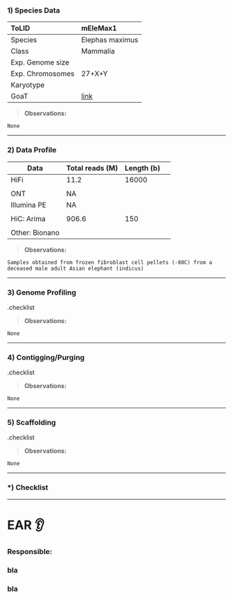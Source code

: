 ### 1) Species Data

| ToLID            | mEleMax1        |
| :--------------- | :-------------- |
| Species          | Elephas maximus |
| Class            | Mammalia        |
| Exp. Genome size |                 |
| Exp. Chromosomes | 27+X+Y          |
| Karyotype        |                 |
| GoaT             | [link](https://goat.genomehubs.org/record?recordId=9783&result=taxon&taxonomy=ncbi#Elephas%20maximus) |

> **Observations:**
```
None
```

---

### 2) Data Profile

| Data           | Total reads (M) | Length (b) |     |
| -------------- | --------------- | ---------- | --- |
| HiFi           | 11.2            | 16000      |     |
|                |                 |            |     |
| ONT            | NA              |            |     |
| Illumina PE    | NA              |            |     |
|                |                 |            |     |
| HiC: Arima     | 906.6           | 150        |     |
|                |                 |            |     |
| Other: Bionano |                 |            |     |



> **Observations:**
```
Samples obtained from frozen fibroblast cell pellets (-80C) from a deceased male adult Asian elephant (indicus)
```

---

### 3) Genome Profiling

.checklist

> **Observations:**
```
None
```

---

### 4) Contigging/Purging

.checklist

> **Observations:**
```
None
```

---

### 5) Scaffolding

.checklist

> **Observations:**
```
None
```

---

### *) Checklist

---

# EAR 👂

### Responsible:
### bla 
### bla





